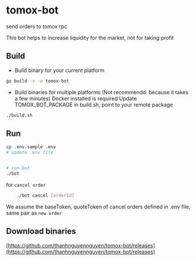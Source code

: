 # tomox-bot
send orders to tomox rpc

This bot helps to increase liquidity for the market, not for taking profit

## Build

- Build binary for your current platform 
```bash
go build -v -o tomox-bot
```
- Build binaries for multiple platforms (Not recommendd: because it takes a few minutes)
    Docker installed is required
    Update TOMOX_BOT_PACKAGE in build.sh, point to your remote package
```bash
./build.sh
```
## Run
 ```bash
 cp .env.sample .env 
 # update .env file 

 
 # run bot 
 ./bot
 ```

for `cancel order`
```bash
    ./bot cancel [orderId]
```
We assume the baseToken, quoteToken of cancel orders defined in .env file, same pair as `new order`
 
## Download binaries
[https://github.com/thanhnguyennguyen/tomox-bot/releases](https://github.com/thanhnguyennguyen/tomox-bot/releases)
